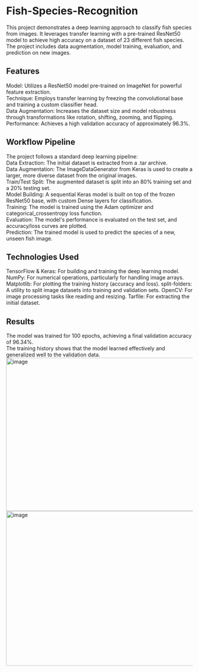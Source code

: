 # Fish-Species-Recognition
This project demonstrates a deep learning approach to classify fish species from images. It leverages transfer learning with a pre-trained ResNet50 model to achieve high accuracy on a dataset of 23 different fish species. The project includes data augmentation, model training, evaluation, and prediction on new images.
## Features
Model: Utilizes a ResNet50 model pre-trained on ImageNet for powerful feature extraction.  
Technique: Employs transfer learning by freezing the convolutional base and training a custom classifier head.  
Data Augmentation: Increases the dataset size and model robustness through transformations like rotation, shifting, zooming, and flipping.  
Performance: Achieves a high validation accuracy of approximately 96.3%.  

## Workflow Pipeline
The project follows a standard deep learning pipeline:  
Data Extraction: The initial dataset is extracted from a .tar archive.  
Data Augmentation: The ImageDataGenerator from Keras is used to create a larger, more diverse dataset from the original images.  
Train/Test Split: The augmented dataset is split into an 80% training set and a 20% testing set.  
Model Building: A sequential Keras model is built on top of the frozen ResNet50 base, with custom Dense layers for classification.   
Training: The model is trained using the Adam optimizer and categorical_crossentropy loss function.   
Evaluation: The model's performance is evaluated on the test set, and accuracy/loss curves are plotted.  
Prediction: The trained model is used to predict the species of a new, unseen fish image.  

## Technologies Used  
TensorFlow & Keras: For building and training the deep learning model.  
NumPy: For numerical operations, particularly for handling image arrays.
Matplotlib: For plotting the training history (accuracy and loss).
split-folders: A utility to split image datasets into training and validation sets.
OpenCV: For image processing tasks like reading and resizing.
Tarfile: For extracting the initial dataset.

## Results
The model was trained for 100 epochs, achieving a final validation accuracy of 96.34%.   
The training history shows that the model learned effectively and generalized well to the validation data.
<img width="547" height="413" alt="image" src="https://github.com/user-attachments/assets/560e20d5-5aec-4a55-8a64-2a562bf0698e" />  
<img width="547" height="417" alt="image" src="https://github.com/user-attachments/assets/0ccde540-4bd4-455f-824f-993544ed130a" />

